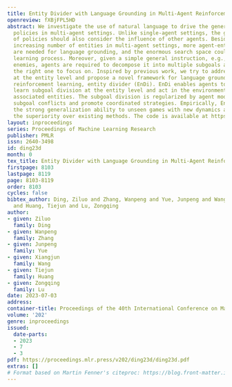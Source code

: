 ```yaml
---
title: Entity Divider with Language Grounding in Multi-Agent Reinforcement Learning
openreview: fXBjFPL5HD
abstract: We investigate the use of natural language to drive the generalization of
  policies in multi-agent settings. Unlike single-agent settings, the generalization
  of policies should also consider the influence of other agents. Besides, with the
  increasing number of entities in multi-agent settings, more agent-entity interactions
  are needed for language grounding, and the enormous search space could impede the
  learning process. Moreover, given a simple general instruction, e.g., beating all
  enemies, agents are required to decompose it into multiple subgoals and figure out
  the right one to focus on. Inspired by previous work, we try to address these issues
  at the entity level and propose a novel framework for language grounding in multi-agent
  reinforcement learning, entity divider (EnDi). EnDi enables agents to independently
  learn subgoal division at the entity level and act in the environment based on the
  associated entities. The subgoal division is regularized by agent modeling to avoid
  subgoal conflicts and promote coordinated strategies. Empirically, EnDi demonstrates
  the strong generalization ability to unseen games with new dynamics and expresses
  the superiority over existing methods. The code is available at https://github.com/PKU-RL/EnDi.
layout: inproceedings
series: Proceedings of Machine Learning Research
publisher: PMLR
issn: 2640-3498
id: ding23d
month: 0
tex_title: Entity Divider with Language Grounding in Multi-Agent Reinforcement Learning
firstpage: 8103
lastpage: 8119
page: 8103-8119
order: 8103
cycles: false
bibtex_author: Ding, Ziluo and Zhang, Wanpeng and Yue, Junpeng and Wang, Xiangjun
  and Huang, Tiejun and Lu, Zongqing
author:
- given: Ziluo
  family: Ding
- given: Wanpeng
  family: Zhang
- given: Junpeng
  family: Yue
- given: Xiangjun
  family: Wang
- given: Tiejun
  family: Huang
- given: Zongqing
  family: Lu
date: 2023-07-03
address: 
container-title: Proceedings of the 40th International Conference on Machine Learning
volume: '202'
genre: inproceedings
issued:
  date-parts:
  - 2023
  - 7
  - 3
pdf: https://proceedings.mlr.press/v202/ding23d/ding23d.pdf
extras: []
# Format based on Martin Fenner's citeproc: https://blog.front-matter.io/posts/citeproc-yaml-for-bibliographies/
---
```

